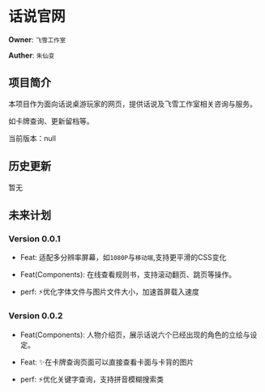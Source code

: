 # 话说官网

**Owner**: `飞雪工作室`

**Auther**: `朱仙变`

## 项目简介

本项目作为面向话说桌游玩家的网页，提供话说及飞雪工作室相关咨询与服务。

如卡牌查询、更新留档等。

当前版本：null

## 历史更新

暂无

## 未来计划

### Version 0.0.1

* Feat: 适配多分辨率屏幕，如`1080P`与`移动端`,支持更平滑的CSS变化

* Feat(Components):  在线查看规则书，支持滚动翻页、跳页等操作。

* perf:  :zap:优化字体文件与图片文件大小，加速首屏载入速度

### Version 0.0.2

* Feat(Components): 人物介绍页，展示话说六个已经出现的角色的立绘与设定。

* Feat:  :sparkles:在卡牌查询页面可以直接查看卡面与卡背的图片

* perf:  :zap:优化关键字查询，支持拼音模糊搜索类